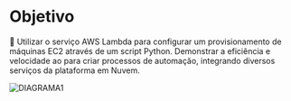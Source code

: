 <h1>Objetivo</h1>

📜 Utilizar o serviço AWS Lambda para configurar um provisionamento de máquinas EC2 através de um script Python. Demonstrar a eficiência e velocidade ao para criar processos de automação, integrando diversos serviços da plataforma em Nuvem. 

![DIAGRAMA1](https://github.com/user-attachments/assets/5ded9eea-f7bc-4b2b-a8ea-3202d67eb8f9)
